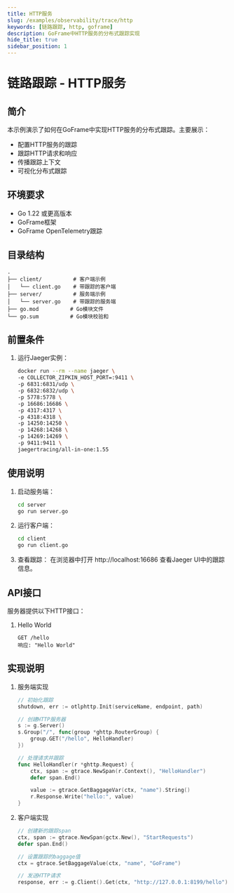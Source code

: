 ```yaml
---
title: HTTP服务
slug: /examples/observability/trace/http
keywords: [链路跟踪, http, goframe]
description: GoFrame中HTTP服务的分布式跟踪实现
hide_title: true
sidebar_position: 1
---
```


# 链路跟踪 - HTTP服务

## 简介

本示例演示了如何在GoFrame中实现HTTP服务的分布式跟踪。主要展示：
- 配置HTTP服务的跟踪
- 跟踪HTTP请求和响应
- 传播跟踪上下文
- 可视化分布式跟踪

## 环境要求

- Go 1.22 或更高版本
- GoFrame框架
- GoFrame OpenTelemetry跟踪

## 目录结构

```
.
├── client/          # 客户端示例
│   └── client.go    # 带跟踪的客户端
├── server/          # 服务端示例
│   └── server.go    # 带跟踪的服务端
├── go.mod          # Go模块文件
└── go.sum          # Go模块校验和
```


## 前置条件

1. 运行Jaeger实例：
   ```bash
   docker run --rm --name jaeger \
   -e COLLECTOR_ZIPKIN_HOST_PORT=:9411 \
   -p 6831:6831/udp \
   -p 6832:6832/udp \
   -p 5778:5778 \
   -p 16686:16686 \
   -p 4317:4317 \
   -p 4318:4318 \
   -p 14250:14250 \
   -p 14268:14268 \
   -p 14269:14269 \
   -p 9411:9411 \
   jaegertracing/all-in-one:1.55
   ```

## 使用说明

1. 启动服务端：
   ```bash
   cd server
   go run server.go
   ```

2. 运行客户端：
   ```bash
   cd client
   go run client.go
   ```

3. 查看跟踪：
   在浏览器中打开 http://localhost:16686 查看Jaeger UI中的跟踪信息。

## API接口

服务器提供以下HTTP接口：

1. Hello World
   ```
   GET /hello
   响应: "Hello World"
   ```

## 实现说明

1. 服务端实现
   ```go
   // 初始化跟踪
   shutdown, err := otlphttp.Init(serviceName, endpoint, path)

   // 创建HTTP服务器
   s := g.Server()
   s.Group("/", func(group *ghttp.RouterGroup) {
       group.GET("/hello", HelloHandler)
   })

   // 处理请求并跟踪
   func HelloHandler(r *ghttp.Request) {
       ctx, span := gtrace.NewSpan(r.Context(), "HelloHandler")
       defer span.End()

       value := gtrace.GetBaggageVar(ctx, "name").String()
       r.Response.Write("hello:", value)
   }
   ```

2. 客户端实现
   ```go
   // 创建新的跟踪span
   ctx, span := gtrace.NewSpan(gctx.New(), "StartRequests")
   defer span.End()

   // 设置跟踪的baggage值
   ctx = gtrace.SetBaggageValue(ctx, "name", "GoFrame")

   // 发送HTTP请求
   response, err := g.Client().Get(ctx, "http://127.0.0.1:8199/hello")
   ```

